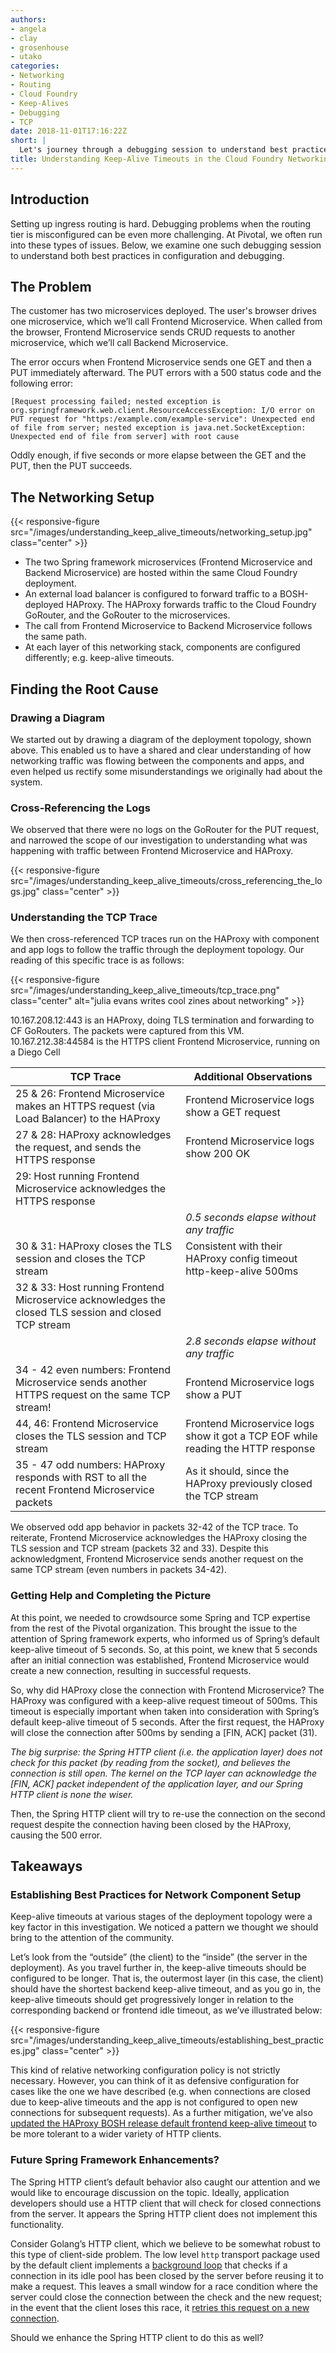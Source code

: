 ```yaml
---
authors:
- angela
- clay
- grosenhouse
- utako
categories:
- Networking
- Routing
- Cloud Foundry
- Keep-Alives
- Debugging
- TCP
date: 2018-11-01T17:16:22Z
short: |
  Let's journey through a debugging session to understand best practices in configuring the Cloud Foundry deployment's networking stack, debug interacting keep-alive timeouts, and get familiar with the TCP layer.
title: Understanding Keep-Alive Timeouts in the Cloud Foundry Networking Stack
---
```


## Introduction

Setting up ingress routing is hard. Debugging problems when the routing tier is misconfigured can be even more challenging. At Pivotal, we often run into these types of issues. Below, we examine one such debugging session to understand both best practices in configuration and debugging.

## The Problem

The customer has two microservices deployed. The user's browser drives one microservice, which we’ll call Frontend Microservice. When called from the browser, Frontend Microservice sends CRUD requests to another microservice, which we’ll call Backend Microservice. 

The error occurs when Frontend Microservice sends one GET and then a PUT immediately afterward. The PUT errors with a 500 status code and the following error: 

~~~
[Request processing failed; nested exception is org.springframework.web.client.ResourceAccessException: I/O error on PUT request for "https:/example.com/example-service": Unexpected end of file from server; nested exception is java.net.SocketException: Unexpected end of file from server] with root cause
~~~

Oddly enough, if five seconds or more elapse between the GET and the PUT, then the PUT succeeds.


## The Networking Setup

{{< responsive-figure src="/images/understanding_keep_alive_timeouts/networking_setup.jpg" class="center" >}}

* The two Spring framework microservices (Frontend Microservice and Backend Microservice) are hosted within the same Cloud Foundry deployment.
* An external load balancer is configured to forward traffic to a BOSH-deployed HAProxy. The HAProxy forwards traffic to the Cloud Foundry GoRouter, and the GoRouter to the microservices.
* The call from Frontend Microservice to Backend Microservice follows the same path.
* At each layer of this networking stack, components are configured differently; e.g. keep-alive timeouts.


## Finding the Root Cause

### Drawing a Diagram

We started out by drawing a diagram of the deployment topology, shown above. This enabled us to have a shared and clear understanding of how networking traffic was flowing between the components and apps, and even helped us rectify some misunderstandings we originally had about the system.

### Cross-Referencing the Logs

We observed that there were no logs on the GoRouter for the PUT request, and narrowed the scope of our investigation to understanding what was happening with traffic between Frontend Microservice and HAProxy. 

{{< responsive-figure src="/images/understanding_keep_alive_timeouts/cross_referencing_the_logs.jpg" class="center" >}}

### Understanding the TCP Trace

We then cross-referenced TCP traces run on the HAProxy with component and app logs to follow the traffic through the deployment topology. Our reading of this specific trace is as follows:

{{< responsive-figure src="/images/understanding_keep_alive_timeouts/tcp_trace.png" class="center" alt="julia evans writes cool zines about networking" >}}

10.167.208.12:443 is an HAProxy, doing TLS termination and forwarding to CF GoRouters. The packets were captured from this VM. 10.167.212.38:44584 is the HTTPS client Frontend Microservice, running on a Diego Cell


| TCP Trace | Additional Observations |
| ----------| ----------------------- |
| 25 & 26: Frontend Microservice makes an HTTPS request (via Load Balancer) to the HAProxy | Frontend Microservice logs show a GET request |
| 27 & 28: HAProxy acknowledges the request, and sends the HTTPS response | Frontend Microservice logs show 200 OK |
| 29: Host running Frontend Microservice acknowledges the HTTPS response | |
| | *0.5 seconds elapse without any traffic* |
| 30 & 31: HAProxy closes the TLS session and closes the TCP stream | Consistent with their HAProxy config timeout http-keep-alive 500ms |
| 32 & 33: Host running Frontend Microservice acknowledges the closed TLS session and closed TCP stream | |
| | *2.8 seconds elapse without any traffic* |
| 34 - 42 even numbers: Frontend Microservice sends another HTTPS request on the same TCP stream! | Frontend Microservice logs show a PUT |
| 44, 46: Frontend Microservice closes the TLS session and TCP stream | Frontend Microservice logs show it got a TCP EOF while reading the HTTP response |
| 35 - 47 odd numbers: HAProxy responds with RST to all the recent Frontend Microservice packets | As it should, since the HAProxy previously closed the TCP stream |

We observed odd app behavior in packets 32-42 of the TCP trace. To reiterate, Frontend Microservice acknowledges the HAProxy closing the TLS session and TCP stream (packets 32 and 33). Despite this acknowledgment, Frontend Microservice sends another request on the same TCP stream (even numbers in packets 34-42).


### Getting Help and Completing the Picture

At this point, we needed to crowdsource some Spring and TCP expertise from the rest of the Pivotal organization. This brought the issue to the attention of Spring framework experts, who informed us of Spring’s default keep-alive timeout of 5 seconds. So, at this point, we knew that 5 seconds after an initial connection was established, Frontend Microservice would create a new connection, resulting in successful requests.

So, why did HAProxy close the connection with Frontend Microservice? The HAProxy was configured with a keep-alive request timeout of 500ms. This timeout is especially important when taken into consideration with Spring’s default keep-alive timeout of 5 seconds. After the first request, the HAProxy will close the connection after 500ms by sending a [FIN, ACK] packet (31). 

*The big surprise: the Spring HTTP client (i.e. the application layer) does not check for this packet (by reading from the socket), and believes the connection is still open. The kernel on the TCP layer can acknowledge the [FIN, ACK] packet independent of the application layer, and our Spring HTTP client is none the wiser.*

Then, the Spring HTTP client will try to re-use the connection on the second request despite the connection having been closed by the HAProxy, causing the 500 error.


## Takeaways

### Establishing Best Practices for Network Component Setup

Keep-alive timeouts at various stages of the deployment topology were a key factor in this investigation. We noticed a pattern we thought we should bring to the attention of the community. 

Let’s look from the “outside” (the client) to the “inside” (the server in the deployment). As you travel further in, the keep-alive timeouts should be configured to be longer. That is, the outermost layer (in this case, the client) should have the shortest backend keep-alive timeout, and as you go in, the keep-alive timeouts should get progressively longer in relation to the corresponding backend or frontend idle timeout, as we’ve illustrated below:

{{< responsive-figure src="/images/understanding_keep_alive_timeouts/establishing_best_practices.jpg" class="center" >}}

This kind of relative networking configuration policy is not strictly necessary. However, you can think of it as defensive configuration for cases like the one we have described (e.g. when connections are closed due to keep-alive timeouts and the app is not configured to open new connections for subsequent requests). As a further mitigation, we’ve also [updated the HAProxy BOSH release default frontend keep-alive timeout](https://github.com/cloudfoundry-incubator/haproxy-boshrelease/commit/583d2b0bc350edca6c07ed33197e56b607d91498) to be more tolerant to a wider variety of HTTP clients.

### Future Spring Framework Enhancements?

The Spring HTTP client’s default behavior also caught our attention and we would like to encourage discussion on the topic. Ideally, application developers should use a HTTP client that will check for closed connections from the server. It appears the Spring HTTP client does not implement this functionality.

Consider Golang’s HTTP client, which we believe to be somewhat robust to this type of client-side problem. The low level `http` transport package used by the default client implements a [background loop](https://github.com/golang/go/blob/54f5a6674a9463fecb8656c9ffc6d80374c5868d/src/net/http/transport.go#L1675-L1681) that checks if a connection in its idle pool has been closed by the server before reusing it to make a request. This leaves a small window for a race condition where the server could close the connection between the check and the new request; in the event that the client loses this race, it [retries this request on a new connection](https://github.com/golang/go/blob/54f5a6674a9463fecb8656c9ffc6d80374c5868d/src/net/http/transport.go#L550-L555).

Should we enhance the Spring HTTP client to do this as well?
